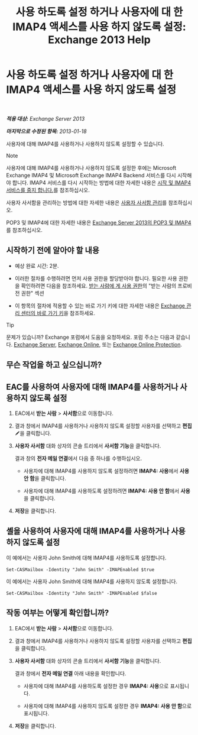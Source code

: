 ﻿---
title: '사용 하도록 설정 하거나 사용자에 대 한 IMAP4 액세스를 사용 하지 않도록 설정: Exchange 2013 Help'
TOCTitle: 사용 하도록 설정 하거나 사용자에 대 한 IMAP4 액세스를 사용 하지 않도록 설정
ms:assetid: a685fae4-b6f1-42fe-8bdc-5f99f9617799
ms:mtpsurl: https://technet.microsoft.com/ko-kr/library/Bb676481(v=EXCHG.150)
ms:contentKeyID: 50483888
ms.date: 05/22/2018
mtps_version: v=EXCHG.150
ms.translationtype: MT
---

# 사용 하도록 설정 하거나 사용자에 대 한 IMAP4 액세스를 사용 하지 않도록 설정

 

_**적용 대상:** Exchange Server 2013_

_**마지막으로 수정된 항목:** 2013-01-18_

사용자에 대해 IMAP4를 사용하거나 사용하지 않도록 설정할 수 있습니다.


> [!NOTE]
> 사용자에 대해 IMAP4를 사용하거나 사용하지 않도록 설정한 후에는 Microsoft Exchange IMAP4 및 Microsoft Exchange IMAP4 Backend 서비스를 다시 시작해야 합니다. IMAP4 서비스를 다시 시작하는 방법에 대한 자세한 내용은 <A href="start-and-stop-the-imap4-services-exchange-2013-help.md">시작 및 IMAP4 서비스를 중지 합니다.</A>를 참조하십시오.



사용자 사서함을 관리하는 방법에 대한 자세한 내용은 [사용자 사서함 관리](manage-user-mailboxes-exchange-2013-help.md)를 참조하십시오.

POP3 및 IMAP4에 대한 자세한 내용은 [Exchange Server 2013의 POP3 및 IMAP4](pop3-and-imap4-in-exchange-server-2013-exchange-2013-help.md)를 참조하십시오.

## 시작하기 전에 알아야 할 내용

  - 예상 완료 시간: 2분.

  - 이러한 절차를 수행하려면 먼저 사용 권한을 할당받아야 합니다. 필요한 사용 권한을 확인하려면 다음을 참조하세요. [받는 사람에 게 사용 권한](recipients-permissions-exchange-2013-help.md)의 "받는 사람의 프로비전 권한" 섹션

  - 이 항목의 절차에 적용할 수 있는 바로 가기 키에 대한 자세한 내용은 [Exchange 관리 센터의 바로 가기 키](keyboard-shortcuts-in-the-exchange-admin-center-exchange-online-protection-help.md)을 참조하세요.


> [!TIP]
> 문제가 있습니까? Exchange 포럼에서 도움을 요청하세요. 포럼 주소는 다음과 같습니다. <A href="https://go.microsoft.com/fwlink/p/?linkid=60612">Exchange Server</A>, <A href="https://go.microsoft.com/fwlink/p/?linkid=267542">Exchange Online</A>, 또는 <A href="https://go.microsoft.com/fwlink/p/?linkid=285351">Exchange Online Protection</A>.



## 무슨 작업을 하고 싶으십니까?

## EAC를 사용하여 사용자에 대해 IMAP4를 사용하거나 사용하지 않도록 설정

1.  EAC에서 **받는 사람** \> **사서함**으로 이동합니다.

2.  결과 창에서 IMAP4를 사용하거나 사용하지 않도록 설정할 사용자를 선택하고 **편집**![편집 아이콘](images/JJ218640.6f53ccb2-1f13-4c02-bea0-30690e6ea71d(EXCHG.150).gif "편집 아이콘")을 클릭합니다.

3.  **사용자 사서함** 대화 상자의 콘솔 트리에서 **사서함 기능**을 클릭합니다.
    
    결과 창의 **전자 메일 연결**에서 다음 중 하나를 수행하십시오.
    
      - 사용자에 대해 IMAP4를 사용하지 않도록 설정하려면 **IMAP4: 사용**에서 **사용 안 함**을 클릭합니다.
    
      - 사용자에 대해 IMAP4를 사용하도록 설정하려면 **IMAP4: 사용 안 함**에서 **사용**을 클릭합니다.

4.  **저장**을 클릭합니다.

## 셸을 사용하여 사용자에 대해 IMAP4를 사용하거나 사용하지 않도록 설정

이 예에서는 사용자 John Smith에 대해 IMAP4를 사용하도록 설정합니다.

    Set-CASMailbox -Identity "John Smith" -IMAPEnabled $true

이 예에서는 사용자 John Smith에 대해 IMAP4를 사용하지 않도록 설정합니다.

    Set-CASMailbox -Identity "John Smith" -IMAPEnabled $false

## 작동 여부는 어떻게 확인합니까?

1.  EAC에서 **받는 사람** \> **사서함**으로 이동합니다.

2.  결과 창에서 IMAP4를 사용하거나 사용하지 않도록 설정할 사용자를 선택하고 **편집**을 클릭합니다.

3.  **사용자 사서함** 대화 상자의 콘솔 트리에서 **사서함 기능**을 클릭합니다.
    
    결과 창에서 **전자 메일 연결** 아래 내용을 확인합니다.
    
      - 사용자에 대해 IMAP4를 사용하도록 설정한 경우 **IMAP4: 사용**으로 표시됩니다.
    
      - 사용자에 대해 IMAP4를 사용하지 않도록 설정한 경우 **IMAP4: 사용 안 함**으로 표시됩니다.

4.  **저장**을 클릭합니다.


